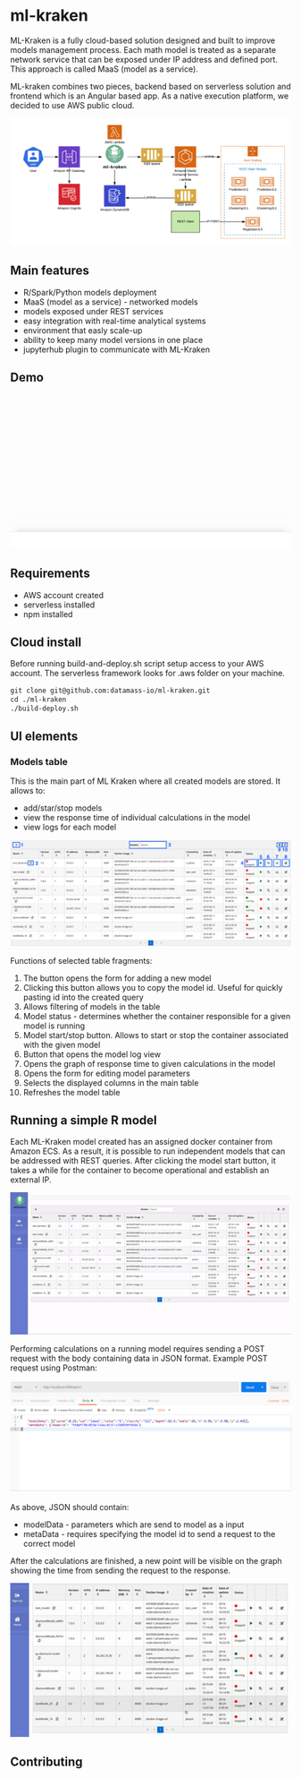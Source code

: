# ml-kraken

ML-Kraken is a fully cloud-based solution designed and built to improve models management process. Each math model is treated as a separate network service that can be exposed under IP address and defined port. This approach is called MaaS (model as a service).

ML-kraken combines two pieces, backend based on serverless solution and frontend which is an Angular based app. As a native execution platform, we decided to use AWS public cloud. 

<p align="center">
  <img src="readme-media/ml-kraken.png?raw=true" alt="ELK"/>
</p>


## Main features

* R/Spark/Python models deployment
* MaaS (model as a service) - networked models
* models exposed under REST services
* easy integration with real-time analytical systems
* environment that easly scale-up
* ability to keep many model versions in one place
* jupyterhub plugin to communicate with ML-Kraken  

## Demo

<p align="center">
  <img src="readme-media/demo.gif" alt="demo"/>
</p>


## Requirements

* AWS account created
* serverless installed
* npm installed



## Cloud install

Before running build-and-deploy.sh script setup access to your AWS account. The serverless framework looks for .aws folder on your machine.

```
git clone git@github.com:datamass-io/ml-kraken.git
cd ./ml-kraken
./build-deploy.sh
```

## UI elements

### Models table

This is the main part of ML Kraken where all created models are stored. It allows to:
<ul>
  <li>add/star/stop models</li>
  <li>view the response time of individual calculations in the model</li>
  <li>view logs for each model</li>
</ul>

<p align="center">
  <img src="readme-media/model_table.png" alt="model_table"/>
</p>

Functions of selected table fragments:

<ol>
  <li>The button opens the form for adding a new model</li>
  <li>Clicking this button allows you to copy the model id. Useful for quickly pasting id into the created query</li>
  <li>Allows filtering of models in the table</li>
  <li>Model status - determines whether the container responsible for a given model is running</li>
  <li>Model start/stop button. Allows to start or stop the container associated with the given model</li>
  <li>Button that opens the model log view</li>
  <li>Opens the graph of response time to given calculations in the model</li>
  <li>Opens the form for editing model parameters</li>
  <li>Selects the displayed columns in the main table</li>
  <li>Refreshes the model table</li>
</ol>

## Running a simple R model

Each ML-Kraken model created has an assigned docker container from Amazon ECS. As a result, it is possible to run independent models that can be addressed with REST queries. After clicking the model start button, it takes a while for the container to become operational and establish an external IP. 

<p align="center">
  <img src="readme-media/model_run.gif" alt="model_run"/>
</p>

Performing calculations on a running model requires sending a POST request with the body containing data in JSON format. Example POST request using Postman:

<p align="center">
  <img src="readme-media/request.png" alt="request"/>
</p>

As above, JSON should contain:
<ul>
  <li>modelData - parameters which are send to model as a input</li>
  <li>metaData - requires specifying the model id to send a request to the correct model</li>
</ul>

After the calculations are finished, a new point will be visible on the graph showing the time from sending the request to the response.

<p align="center">
  <img src ="readme-media/graph.gif" alt="graph"/>
</p>

## Contributing
